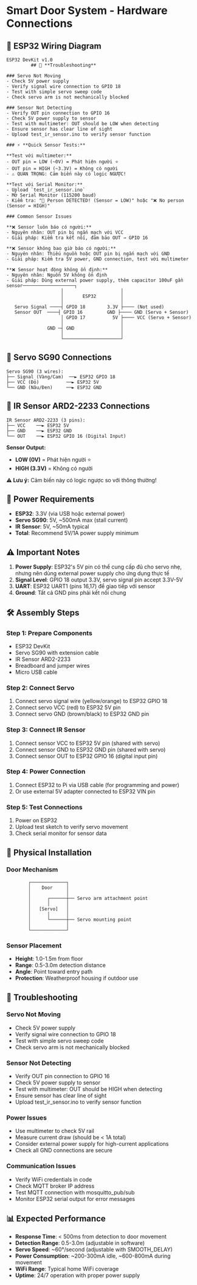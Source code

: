 # Smart Door System - Hardware Connections

## 🔌 **ESP32 Wiring Diagram**

```
ESP32 DevKit v1.0
         ## 🔧 **Troubleshooting**

### Servo Not Moving
- Check 5V power supply
- Verify signal wire connection to GPIO 18
- Test with simple servo sweep code
- Check servo arm is not mechanically blocked

### Sensor Not Detecting
- Verify OUT pin connection to GPIO 16
- Check 5V power supply to sensor
- Test with multimeter: OUT should be LOW when detecting
- Ensure sensor has clear line of sight
- Upload test_ir_sensor.ino to verify sensor function

### ⚡ **Quick Sensor Tests:**

**Test với multimeter:**
- OUT pin = LOW (~0V) = Phát hiện người ⭐
- OUT pin = HIGH (~3.3V) = Không có người
- ⚠️ QUAN TRỌNG: Cảm biến này có logic NGƯỢC!

**Test với Serial Monitor:**
- Upload `test_ir_sensor.ino`
- Mở Serial Monitor (115200 baud)
- Kiểm tra: "👤 Person DETECTED! (Sensor = LOW)" hoặc "❌ No person (Sensor = HIGH)"

### Common Sensor Issues

**❌ Sensor luôn báo có người:**
- Nguyên nhân: OUT pin bị ngắn mạch với VCC
- Giải pháp: Kiểm tra kết nối, đảm bảo OUT → GPIO 16

**❌ Sensor không bao giờ báo có người:**
- Nguyên nhân: Thiếu nguồn hoặc OUT pin bị ngắn mạch với GND
- Giải pháp: Kiểm tra 5V power, GND connection, test với multimeter

**❌ Sensor hoạt động không ổn định:**
- Nguyên nhân: Nguồn 5V không ổn định
- Giải pháp: Dùng external power supply, thêm capacitor 100uF gần sensor───────────────────┐
                    │                     │
                    │       ESP32         │
                    │                     │
   Servo Signal ────┤ GPIO 18        3.3V ├──── (Not used)
   Sensor OUT  ────┤ GPIO 16         GND ├──── GND (Servo + Sensor)
                    │ GPIO 17          5V ├──── VCC (Servo + Sensor)
                    │                     │
               GND ─┤ GND                 │
                    │                     │
                    └─────────────────────┘
```

## 🔧 **Servo SG90 Connections**

```
Servo SG90 (3 wires):
├── Signal (Vàng/Cam)  ──► ESP32 GPIO 18
├── VCC (Đỏ)          ──► ESP32 5V
└── GND (Nâu/Đen)     ──► ESP32 GND
```

## 📡 **IR Sensor ARD2-2233 Connections**

```
IR Sensor ARD2-2233 (3 pins):
├── VCC    ──► ESP32 5V
├── GND    ──► ESP32 GND  
└── OUT    ──► ESP32 GPIO 16 (Digital Input)
```

**Sensor Output:**
- **LOW (0V)** = Phát hiện người ⭐
- **HIGH (3.3V)** = Không có người

**⚠️ Lưu ý:** Cảm biến này có logic ngược so với thông thường!

## 🔋 **Power Requirements**

- **ESP32**: 3.3V (via USB hoặc external power)
- **Servo SG90**: 5V, ~500mA max (stall current)
- **IR Sensor**: 5V, ~50mA typical
- **Total**: Recommend 5V/1A power supply minimum

## ⚠️ **Important Notes**

1. **Power Supply**: ESP32's 5V pin có thể cung cấp đủ cho servo nhẹ, nhưng nên dùng external power supply cho ứng dụng thực tế
2. **Signal Level**: GPIO 18 output 3.3V, servo signal pin accept 3.3V-5V
3. **UART**: ESP32 UART1 (pins 16,17) để giao tiếp với sensor
4. **Ground**: Tất cả GND pins phải kết nối chung

## 🛠️ **Assembly Steps**

### Step 1: Prepare Components
- ESP32 DevKit
- Servo SG90 with extension cable
- IR Sensor ARD2-2233
- Breadboard and jumper wires
- Micro USB cable

### Step 2: Connect Servo
1. Connect servo signal wire (yellow/orange) to ESP32 GPIO 18
2. Connect servo VCC (red) to ESP32 5V pin
3. Connect servo GND (brown/black) to ESP32 GND pin

### Step 3: Connect IR Sensor
1. Connect sensor VCC to ESP32 5V pin (shared with servo)
2. Connect sensor GND to ESP32 GND pin (shared with servo)
3. Connect sensor OUT to ESP32 GPIO 16 (digital input pin)

### Step 4: Power Connection
1. Connect ESP32 to Pi via USB cable (for programming and power)
2. Or use external 5V adapter connected to ESP32 VIN pin

### Step 5: Test Connections
1. Power on ESP32
2. Upload test sketch to verify servo movement
3. Check serial monitor for sensor data

## 📐 **Physical Installation**

### Door Mechanism
```
        ┌─────────────┐
        │    Door     │
        │             │
        │      ┌──────┼── Servo arm attachment point
        │      │      │
        │   [Servo]   │
        │      │      │
        │      └──────┼── Servo mounting point
        │             │
        └─────────────┘
```

### Sensor Placement
- **Height**: 1.0-1.5m from floor
- **Range**: 0.5-3.0m detection distance
- **Angle**: Point toward entry path
- **Protection**: Weatherproof housing if outdoor use

## 🔧 **Troubleshooting**

### Servo Not Moving
- Check 5V power supply
- Verify signal wire connection to GPIO 18
- Test with simple servo sweep code
- Check servo arm is not mechanically blocked

### Sensor Not Detecting
- Verify OUT pin connection to GPIO 16
- Check 5V power supply to sensor
- Test with multimeter: OUT should be HIGH when detecting
- Ensure sensor has clear line of sight
- Upload test_ir_sensor.ino to verify sensor function

### Power Issues
- Use multimeter to check 5V rail
- Measure current draw (should be < 1A total)
- Consider external power supply for high-current applications
- Check all GND connections are secure

### Communication Issues
- Verify WiFi credentials in code
- Check MQTT broker IP address
- Test MQTT connection with mosquitto_pub/sub
- Monitor ESP32 serial output for error messages

## 📊 **Expected Performance**

- **Response Time**: < 500ms from detection to door movement
- **Detection Range**: 0.5-3.0m (adjustable in software)
- **Servo Speed**: ~60°/second (adjustable with SMOOTH_DELAY)
- **Power Consumption**: ~200-300mA idle, ~600-800mA during movement
- **WiFi Range**: Typical home WiFi coverage
- **Uptime**: 24/7 operation with proper power supply
